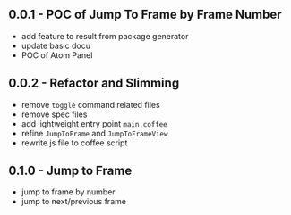 ## 0.0.1 - POC of Jump To Frame by Frame Number
* add feature to result from package generator
* update basic docu
* POC of Atom Panel

## 0.0.2 - Refactor and Slimming
* remove `toggle` command related files
* remove spec files
* add lightweight entry point `main.coffee`
* refine `JumpToFrame` and `JumpToFrameView`
* rewrite js file to coffee script

## 0.1.0 - Jump to Frame
* jump to frame by number
* jump to next/previous frame
